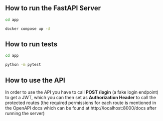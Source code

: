 ## How to run the FastAPI Server

```bash
cd app
```
```bash
docker compose up -d
```

## How to run tests

```bash
cd app
```
```bash
python -m pytest
```


## How to use the API

In order to use the API you have to call **POST /login** (a fake login endpoint) to get a JWT, which you can then set as **Authorization Header** to call the protected routes (the required permissions for each route is mentioned in the OpenAPI docs which can be found at http://localhost:8000/docs after running the server)